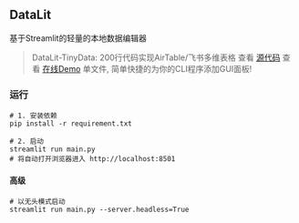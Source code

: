 ## DataLit

基于Streamlit的轻量的本地数据编辑器


> DataLit-TinyData: 200行代码实现AirTable/飞书多维表格
> 查看 [源代码](https://github.com/Hu-Wentao/datalit/blob/tiny_data/main.py)
> 查看 [在线Demo](https://tiny-data.streamlit.app/)
> 单文件, 简单快捷的为你的CLI程序添加GUI面板!


### 运行

```shell
# 1. 安装依赖
pip install -r requirement.txt
```

```shell
# 2. 启动
streamlit run main.py
# 将自动打开浏览器进入 http://localhost:8501
```

#### 高级

```shell
# 以无头模式启动
streamlit run main.py --server.headless=True
```
